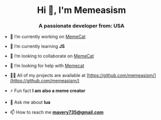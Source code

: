 <h1 align="center">Hi 👋, I'm Memeasism</h1>
<h3 align="center">A passionate developer from: USA</h3>

- 🔭 I’m currently working on [MemeCat](https://github.com/memeasism/MemeCat)

- 🌱 I’m currently learning **JS**

- 👯 I’m looking to collaborate on [MemeCat](https://github.com/memeasism/MemeCat)

- 🤝 I’m looking for help with [Memecat](https://github.com/memeasism/MemeCat)

- 👨‍💻 All of my projects are available at [https://github.com/memeasism/](https://github.com/memeasism/)

- ⚡ Fun fact **I am also a meme creator**

- 💬 Ask me about **lua**

- 📫 How to reach me **mavery735@gmail.com**
